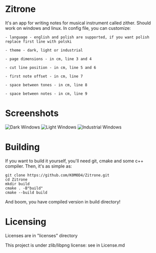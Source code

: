 # Zitrone
It's an app for writing notes for musical instrument called zither.
Should work on windows and linux.
In config file, you can customize:

    - language - english and polish are supported, if you want polish replace first line with polski

    - theme - dark, light or industrial

    - page dimensions - in cm, line 3 and 4

    - cut line position - in cm, line 5 and 6

    - first note offset - in cm, line 7

    - space between tones - in cm, line 8
    
    - space between notes - in cm, line 9
# Screenshots
![Dark Windows](screenshots/dark.jpg)
![Light Windows](screenshots/light.jpg)
![Industrial Windows](screenshots/industrial.jpg)
# Building
If you want to build it yourself, you'll need git, cmake and some c++ compiler.
Then, it's as simple as:
```
git clone https://github.com/K0M0D4/Zitrone.git
cd Zitrone
mkdir build
cmake . -B"build"
cmake --build build
```
And boom, you have compiled version in build directory!
# Licensing
Licenses are in "licenses" directory

This project is under zlib/libpng license: see in License.md